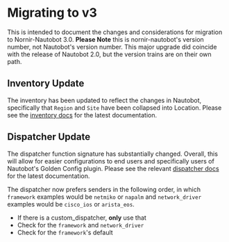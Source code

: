 # Migrating to v3

This is intended to document the changes and considerations for migration to Nornir-Nautobot 3.0. **Please Note** this is nornir-nautobot's version number, not Nautobot's version number. This major upgrade did coincide with the release of Nautobot 2.0, but the version trains are on their own path.

## Inventory Update

The inventory has been updated to reflect the changes in Nautobot, specifically that `Region` and `Site` have been collapsed into Location. Please see the [inventory docs](../user/inventory.md) for the latest documentation.

## Dispatcher Update

The dispatcher function signature has substantially changed. Overall, this will allow for easier configurations to end users and specifically users of Nautobot's Golden Config plugin. Please see the relevant [dispatcher docs](../user/task.md#dispatcher-sender) for the latest documentation.

The dispatcher now prefers senders in the following order, in which `framework` examples would be `netmiko` or `napalm` and `network_driver` examples would be `cisco_ios` or `arista_eos`.

- If there is a custom_dispatcher, **only** use that
- Check for the `framework` and `network_driver`
- Check for the `framework`'s default